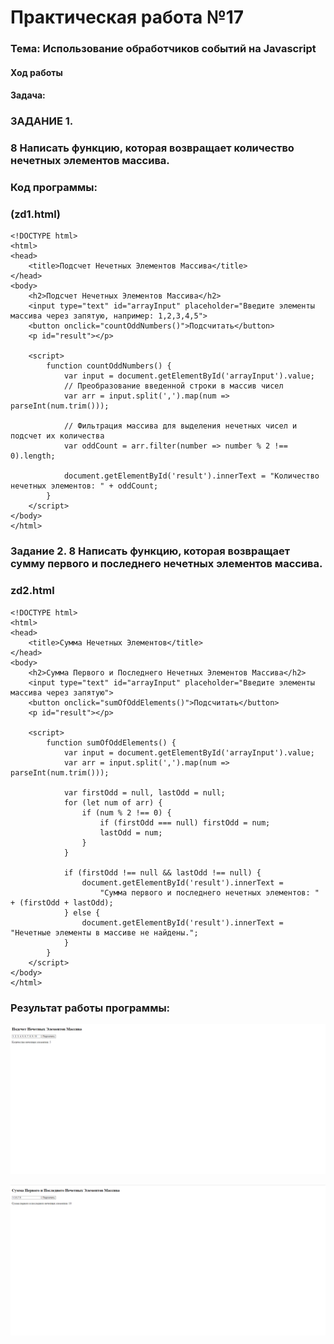 # Практическая работа №17 #

### Тема: Использование обработчиков событий на Javascript
#### Ход работы

#### Задача:

### ЗАДАНИЕ 1. 
### 8  Написать функцию, которая возвращает количество нечетных элементов массива.
### Код программы:

### (zd1.html)

```
<!DOCTYPE html>
<html>
<head>
    <title>Подсчет Нечетных Элементов Массива</title>
</head>
<body>
    <h2>Подсчет Нечетных Элементов Массива</h2>
    <input type="text" id="arrayInput" placeholder="Введите элементы массива через запятую, например: 1,2,3,4,5">
    <button onclick="countOddNumbers()">Подсчитать</button>
    <p id="result"></p>

    <script>
        function countOddNumbers() {
            var input = document.getElementById('arrayInput').value;
            // Преобразование введенной строки в массив чисел
            var arr = input.split(',').map(num => parseInt(num.trim()));

            // Фильтрация массива для выделения нечетных чисел и подсчет их количества
            var oddCount = arr.filter(number => number % 2 !== 0).length;

            document.getElementById('result').innerText = "Количество нечетных элементов: " + oddCount;
        }
    </script>
</body>
</html>

```
### Задание 2. 8  Написать функцию, которая возвращает сумму первого и последнего  нечетных элементов массива.

### zd2.html

```
<!DOCTYPE html>
<html>
<head>
    <title>Сумма Нечетных Элементов</title>
</head>
<body>
    <h2>Сумма Первого и Последнего Нечетных Элементов Массива</h2>
    <input type="text" id="arrayInput" placeholder="Введите элементы массива через запятую">
    <button onclick="sumOfOddElements()">Подсчитать</button>
    <p id="result"></p>

    <script>
        function sumOfOddElements() {
            var input = document.getElementById('arrayInput').value;
            var arr = input.split(',').map(num => parseInt(num.trim()));

            var firstOdd = null, lastOdd = null;
            for (let num of arr) {
                if (num % 2 !== 0) {
                    if (firstOdd === null) firstOdd = num;
                    lastOdd = num;
                }
            }

            if (firstOdd !== null && lastOdd !== null) {
                document.getElementById('result').innerText = 
                    "Сумма первого и последнего нечетных элементов: " + (firstOdd + lastOdd);
            } else {
                document.getElementById('result').innerText = "Нечетные элементы в массиве не найдены.";
            }
        }
    </script>
</body>
</html>
```


### Результат работы программы: 
![задание1](https://github.com/evilibronteee/HTML/blob/main/PR17/%D0%9F%D0%BE%D0%B4%D1%81%D1%87%D0%B5%D1%82%20%D0%9D%D0%B5%D1%87%D0%B5%D1%82%D0%BD%D1%8B%D1%85%20%D0%AD%D0%BB%D0%B5%D0%BC%D0%B5%D0%BD%D1%82%D0%BE%D0%B2%20%D0%9C%D0%B0%D1%81%D1%81%D0%B8%D0%B2%D0%B0%20-%20Google%20Chrome%2009.04.2024%2017_37_54.png?raw=true)

![задание2](https://github.com/evilibronteee/HTML/blob/main/PR17/%D0%A1%D1%83%D0%BC%D0%BC%D0%B0%20%D0%9D%D0%B5%D1%87%D0%B5%D1%82%D0%BD%D1%8B%D1%85%20%D0%AD%D0%BB%D0%B5%D0%BC%D0%B5%D0%BD%D1%82%D0%BE%D0%B2%20-%20Google%20Chrome%2009.04.2024%2017_42_40.png?raw=true)
